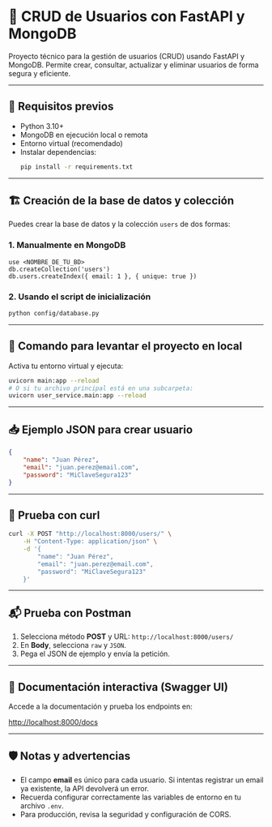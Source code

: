 
# 📌 CRUD de Usuarios con FastAPI y MongoDB

Proyecto técnico para la gestión de usuarios (CRUD) usando FastAPI y MongoDB. Permite crear, consultar, actualizar y eliminar usuarios de forma segura y eficiente.

---

## 🧰 Requisitos previos

- Python 3.10+
- MongoDB en ejecución local o remota
- Entorno virtual (recomendado)
- Instalar dependencias:
	```sh
	pip install -r requirements.txt
	```

---

## 🏗️ Creación de la base de datos y colección

Puedes crear la base de datos y la colección `users` de dos formas:

### 1. Manualmente en MongoDB

```mongodb
use <NOMBRE_DE_TU_BD>
db.createCollection('users')
db.users.createIndex({ email: 1 }, { unique: true })
```

### 2. Usando el script de inicialización

```sh
python config/database.py
```

---

## 🚀 Comando para levantar el proyecto en local

Activa tu entorno virtual y ejecuta:

```sh
uvicorn main:app --reload
# O si tu archivo principal está en una subcarpeta:
uvicorn user_service.main:app --reload
```

---

## 📥 Ejemplo JSON para crear usuario

```json
{
	"name": "Juan Pérez",
	"email": "juan.perez@email.com",
	"password": "MiClaveSegura123"
}
```

---

## 🧪 Prueba con curl

```sh
curl -X POST "http://localhost:8000/users/" \
	-H "Content-Type: application/json" \
	-d '{
		"name": "Juan Pérez",
		"email": "juan.perez@email.com",
		"password": "MiClaveSegura123"
	}'
```

---

## 📬 Prueba con Postman

1. Selecciona método **POST** y URL: `http://localhost:8000/users/`
2. En **Body**, selecciona `raw` y `JSON`.
3. Pega el JSON de ejemplo y envía la petición.

---

## 🧭 Documentación interactiva (Swagger UI)

Accede a la documentación y prueba los endpoints en:

[http://localhost:8000/docs](http://localhost:8000/docs)

---

## 🛡️ Notas y advertencias

- El campo **email** es único para cada usuario. Si intentas registrar un email ya existente, la API devolverá un error.
- Recuerda configurar correctamente las variables de entorno en tu archivo `.env`.
- Para producción, revisa la seguridad y configuración de CORS.
